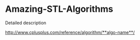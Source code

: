 # Amazing-STL-Algorithms

Detailed description

http://www.cplusplus.com/reference/algorithm/**algo-name**/
